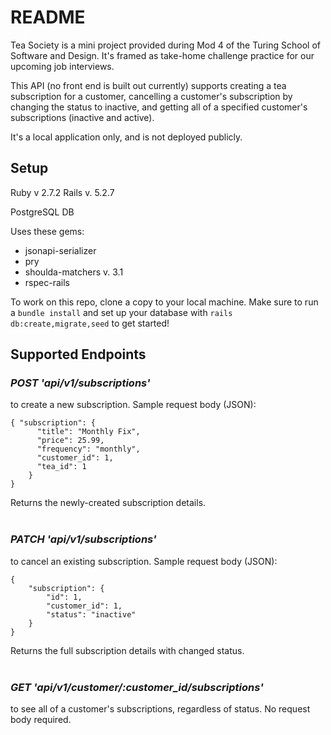 # README

Tea Society is a mini project provided during Mod 4 of the Turing School of Software and Design. It's framed as take-home challenge practice for our upcoming job interviews. 

This API (no front end is built out currently) supports creating a tea subscription for a customer, cancelling a customer's subscription by changing the status to inactive, and getting all of a specified customer's subscriptions (inactive and active).

It's a local application only, and is not deployed publicly.


## Setup

Ruby v 2.7.2
Rails v. 5.2.7

PostgreSQL DB

Uses these gems: 
* jsonapi-serializer
* pry
* shoulda-matchers v. 3.1
* rspec-rails

To work on this repo, clone a copy to your local machine.
Make sure to run a `bundle install` and set up your database with `rails db:create,migrate,seed` to get started!

## Supported Endpoints

### *POST 'api/v1/subscriptions'* 
to create a new subscription. Sample request body (JSON): 

```
{ "subscription": {
      "title": "Monthly Fix",
      "price": 25.99,
      "frequency": "monthly",
      "customer_id": 1,
      "tea_id": 1
    }
}
```
Returns the newly-created subscription details. 
<br/>
<br/>

### *PATCH 'api/v1/subscriptions'* 
to cancel an existing subscription. Sample request body (JSON):
```
{
    "subscription": {
        "id": 1,
        "customer_id": 1,
        "status": "inactive"
    }
}
```
Returns the full subscription details with changed status.
<br/>
<br/>

### *GET 'api/v1/customer/:customer_id/subscriptions'*
 to see all of a customer's subscriptions, regardless of status. No request body required.
